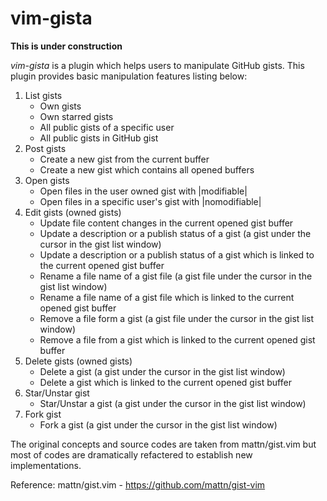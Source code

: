 vim-gista
===============================================================================
**This is under construction**

*vim-gista* is a plugin which helps users to manipulate GitHub gists.
This plugin provides basic manipulation features listing below:

1.  List gists
    -	Own gists
    -	Own starred gists
    -	All public gists of a specific user
    -	All public gists in GitHub gist
2.  Post gists
    -	Create a new gist from the current buffer
    -	Create a new gist which contains all opened buffers
3.  Open gists
    -	Open files in the user owned gist with |modifiable|
    -	Open files in a specific user's gist with |nomodifiable|
4.  Edit gists (owned gists)
    -	Update file content changes in the current opened gist buffer
    -	Update a description or a publish status of a gist (a gist under the
    	cursor in the gist list window)
    -	Update a description or a publish status of a gist which is linked to
    	the current opened gist buffer
    -	Rename a file name of a gist file (a gist file under the cursor in the
    	gist list window)
    -	Rename a file name of a gist file which is linked to the current
    	opened gist buffer
    -	Remove a file form a gist (a gist file under the cursor in the gist
    	list window)
    -	Remove a file from a gist which is linked to the current opened gist
    	buffer
5.  Delete gists (owned gists)
    -	Delete a gist (a gist under the cursor in the gist list window)
    -	Delete a gist which is linked to the current opened gist buffer
6.  Star/Unstar gist
    -	Star/Unstar a gist (a gist under the cursor in the gist list window)
6.  Fork gist
    -	Fork a gist (a gist under the cursor in the gist list window)

The original concepts and source codes are taken from mattn/gist.vim but most
of codes are dramatically refactered to establish new implementations.

Reference: mattn/gist.vim - https://github.com/mattn/gist-vim

